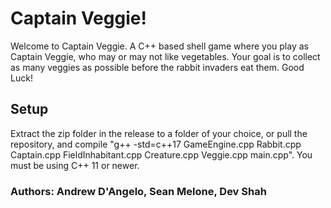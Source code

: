 # Captain Veggie!

Welcome to Captain Veggie. A C++ based shell game where you play as Captain Veggie, who may or may not like vegetables. Your goal is to collect as many veggies as possible before the rabbit invaders eat them. Good Luck!

## Setup

Extract the zip folder in the release to a folder of your choice, or pull the repository, and compile
"g++ -std=c++17 GameEngine.cpp Rabbit.cpp Captain.cpp FieldInhabitant.cpp Creature.cpp Veggie.cpp main.cpp".
You must be using C++ 11 or newer.

### Authors: Andrew D'Angelo, Sean Melone, Dev Shah
